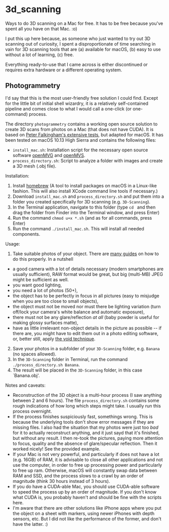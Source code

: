 # 3d_scanning
Ways to do 3D scanning on a Mac for free. It has to be free because you've spent all you have on that Mac. :o)

I put this up here because, as someone who just wanted to try out 3D scanning out of curiosity, I spent a disproportionate of time searching in vain for 3D scanning tools that are (a) available for macOS, (b) easy to use without a lot of learning, (c) free.

Everything ready-to-use that I came across is either discontinued or requires extra hardware or a different operating system.

## Photogrammetry

I'd say that this is the most user-friendly free solution I could find. Except for the little bit of initial shell wizardry, it is a relatively self-contained pipeline and comes close to what I would call a one-click (or one-command) process.

The directory `photogrammetry` contains a working open source solution to create 3D scans from photos on a Mac (that does not have CUDA). It is based on [Peter Falkingham's extensive tests](https://peterfalkingham.com/2018/05/22/photogrammetry-testing-12-revisiting-openmvg-with-openmvs/), but adapted for macOS. It has been tested on macOS 10.13 High Sierra and contains the following files:
- `install_mac.sh`: Installation script for the necessary open source software [openMVG](https://github.com/openMVG/openMVG) and [openMVS](http://cdcseacave.github.io/openMVS/).
- `process_directory.sh`: Script to analyze a folder with images and create a 3D mesh (.obj file).

Installation:
1. Install [homebrew](https://brew.sh/) (A tool to install packages on macOS in a Linux-like fashion. This will also install XCode command line tools if necessary.)
2. Download `install_mac.sh` and `process_directory.sh` and put them into a folder you created specifically for 3D scanning (e.g. `3D-Scanning`).
3. In the Terminal application, navigate to this folder (type `cd ` and then drag the folder from Finder into the Terminal window, and press Enter)
4. Run the command `chmod u+x *.sh` (and as for all commands, press Enter)
5. Run the command `./install_mac.sh`. This will install all needed components.

Usage:
1. Take suitable photos of your object. There are [many guides](https://peterfalkingham.com/2019/01/16/small-object-photogrammetry-how-to-take-photos/) on how to do this properly. In a nutshell
  - a good camera with a lot of details necessary (modern smartphones are usually sufficient), RAW format would be great, but big (multi-MB) JPEG might be sufficient as well.
  - you want good lighting,
  - you need a lot of photos (50+),
  - the object has to be perfectly in focus in all pictures (easy to misjudge when you are too close to small objects),
  - the object must not be moved nor must there be lighting variation (turn off/lock your camera's white balance and automatic exposure),
  - there must not be any glare/reflection *at all* (baby powder is useful for making glossy surfaces matte),
  - have as little irrelevant non-object details in the picture as possible -- if there are, you might have to edit them out in a photo editing software, or, better still, apply [the void technique](https://www.youtube.com/watch?v=Il6LVXqSlRg).
2. Save your photos in a subfolder of your `3D-Scanning` folder, e.g. `Banana` (no spaces allowed).
3. In the `3D-Scanning` folder in Terminal, run the command `./process_directory.sh Banana`.
4. The result will be placed in the `3D-Scanning` folder, in this case `Banana.obj'.

Notes and caveats:
- Reconstruction of the 3D object is a multi-hour process (I saw anything between 2 and 6 hours). The file `process_directory.sh` contains some rough indications of how long which steps might take. I usually run this process overnight.
- If the process finishes suspiciously fast, somethings wrong. This is because the underlying tools don't show error messages if they are missing files. I also had the situation that my photos were just too *bad* for it to actually reconstruct anything, and it just sayd that it's finished, but without any result. I then re-took the pictures, paying more attention to focus, quality and the absence of glare/specular reflection. Then it worked nicely! See the provided example.
- If your Mac is not very powerful, and particularly if does not have a lot (e.g. 16GB) of RAM, it is advisable to close all other applications and not use the computer, in order to free up processing power and particularly to free up ram. Otherwise, macOS will constantly swap data between RAM and SSD, and the process slows to a crawl by an order of magnitude (think 30 hours instead of 3 hours).
- If you do have a CUDA-able Mac, you should use CUDA-able software to speed the process up by an order of magnitude. If you don't know what CUDA is, you probably haven't and should be fine with the scripts here.
- I'm aware that there are other solutions like iPhone apps where you put the object on a sheet with markers, using newer iPhones with depth sensors, etc. But I did not like the performance of the former, and don't have the latter. :)
